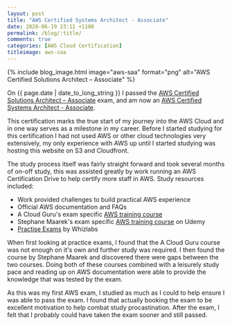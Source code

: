 ```yaml
---
layout: post
title: "AWS Certified Systems Architect - Associate"
date: 2020-06-19 23:11 +1100
permalink: /blog/:title/
comments: true
categories: [AWS Cloud Certification]
titleimage: aws-saa
---
```


{% include blog_image.html image="aws-saa" format="png" alt="AWS Certified Solutions Architect – Associate" %}

On {{ page.date | date_to_long_string }} I passed the [AWS Certified Solutions Architect – Associate][aws-saa-exam] exam, and am now an [AWS Certified Systems Architect - Associate][aws-saa-cert].

This certification marks the true start of my journey into the AWS Cloud and in one way serves as a milestone in my career. Before I started studying for this certification I had not used AWS or other cloud technologies very extensively, my only experience with AWS up until I started studying was hosting this website on S3 and Cloudfront.

The study process itself was fairly straight forward and took several months of on-off study, this was assisted greatly by work running an AWS Certification Drive to help certify more staff in AWS. Study resources included:

* Work provided challenges to build practical AWS experience
* Official AWS documentation and FAQs
* A Cloud Guru's exam specific [AWS training course][acg-saa-course]
* Stephane Maarek's exam specific [AWS training course][udemy-saa-course] on Udemy
* [Practise Exams][whizlabs-saa] by Whizlabs


When first looking at practice exams, I found that the A Cloud Guru course was not enough on it's own and further study was required. I then found the course by Stephane Maarek and discovered there were gaps between the two courses. Doing both of these courses combined with a leisurely study pace and reading up on AWS documentation were able to provide the knowledge that was tested by the exam.

As this was my first AWS exam, I studied as much as I could to help ensure I was able to pass the exam. I found that actually booking the exam to be excellent motivation to help combat study procastination. After the exam, I felt that I probably could have taken the exam sooner and still passed.

[aws-saa-exam]: https://aws.amazon.com/certification/certified-solutions-architect-associate/
[aws-saa-cert]: https://www.credly.com/badges/afea0c1f-c87e-4d50-ab00-b47184078d52
[acg-saa-course]: https://acloudguru.com/course/aws-certified-solutions-architect-associate-saa-c02
[udemy-saa-course]: https://www.udemy.com/course/aws-certified-solutions-architect-associate-saa-c02/
[whizlabs-saa]: https://www.whizlabs.com/aws-solutions-architect-associate/
